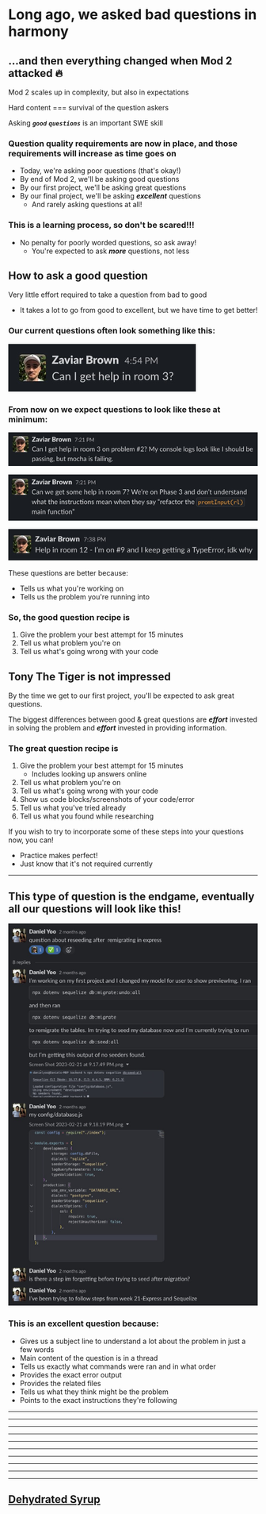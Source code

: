 # Long ago, we asked bad questions in harmony

## ...and then everything changed when Mod 2 attacked 🔥

Mod 2 scales up in complexity, but also in expectations

Hard content === survival of the question askers

Asking **_`good`_** **_`questions`_** is an important SWE skill

### Question quality requirements are now in place, and those requirements will increase as time goes on

- Today, we're asking poor questions (that's okay!)
- By end of Mod 2, we'll be asking good questions
- By our first project, we'll be asking great questions
- By our final project, we'll be asking **_excellent_** questions
  - And rarely asking questions at all!

### **This is a learning process, so don't be scared!!!**

- No penalty for poorly worded questions, so ask away!
  - You're expected to ask **_more_** questions, not less

## How to ask a good question

Very little effort required to take a question from bad to good

- It takes a lot to go from good to excellent, but we have time to get better!

### Our current questions often look something like this:

![bad](./questions/bad.jpg)

### From now on we expect questions to look like these at minimum:

![good_1](./questions/good_1.jpg)

![good_2](./questions/good_2.jpg)

![good_3](./questions/good_3.jpg)

These questions are better because:

- Tells us what you're working on
- Tells us the problem you're running into

### So, the good question recipe is

1. Give the problem your best attempt for 15 minutes
2. Tell us what problem you're on
3. Tell us what's going wrong with your code

## Tony The Tiger is not impressed

By the time we get to our first project, you'll be expected to ask great questions.

The biggest differences between good & great questions are **_effort_** invested in solving the problem and **_effort_** invested in providing information.

### The great question recipe is

1. Give the problem your best attempt for 15 minutes
   - Includes looking up answers online
2. Tell us what problem you're on
3. Tell us what's going wrong with your code
4. Show us code blocks/screenshots of your code/error
5. Tell us what you've tried already
6. Tell us what you found while researching

If you wish to try to incorporate some of these steps into your questions now, you can!

- Practice makes perfect!
- Just know that it's not required currently

---

## This type of question is the endgame, eventually all our questions will look like this!

![excellent](./questions/excellent.jpg)

### This is an excellent question because:

- Gives us a subject line to understand a lot about the problem in just a few words
- Main content of the question is in a thread
- Tells us exactly what commands were ran and in what order
- Provides the exact error output
- Provides the related files
- Tells us what they think might be the problem
- Points to the exact instructions they're following

---

---

---

---

---

---

---

---

---

---

## [Dehydrated Syrup](./DRY_SRP.md)
